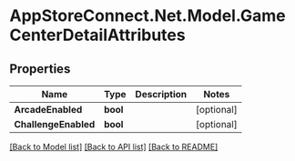 # AppStoreConnect.Net.Model.GameCenterDetailAttributes

## Properties

Name | Type | Description | Notes
------------ | ------------- | ------------- | -------------
**ArcadeEnabled** | **bool** |  | [optional] 
**ChallengeEnabled** | **bool** |  | [optional] 

[[Back to Model list]](../README.md#documentation-for-models) [[Back to API list]](../README.md#documentation-for-api-endpoints) [[Back to README]](../README.md)

